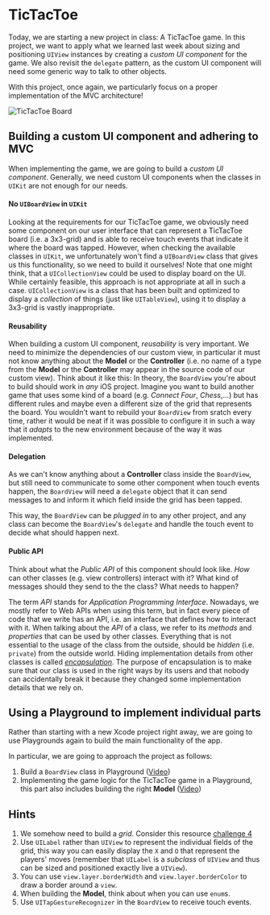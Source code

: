 # TicTacToe

Today, we are starting a new project in class: A TicTacToe game. In this project, we want to apply what we learned last week about sizing and positioning `UIView` instances by creating a _custom UI component_ for the game. We also revisit the `delegate` pattern, as the custom UI component will need some generic way to talk to other objects.

With this project, once again, we particularly focus on a proper implementation of the MVC architecture! 

![TicTacToe Board](./resources/tictactoe.png "TicTacToe Board")

## Building a custom UI component and adhering to MVC

When implementing the game, we are going to build a _custom UI component_. Generally, we need custom UI components when the classes in `UIKit` are not enough for our needs. 


#### No `UIBoardView` in `UIKit`

Looking at the requirements for our TicTacToe game, we obviously need some component on our user interface that can represent a TicTacToe board (i.e. a 3x3-grid) and is able to receive touch events that indicate it where the board was tapped. However, when checking the available classes in `UIKit`, we unfortunately won't find a `UIBoardView` class that gives us this functionality, so we need to build it ourselves! Note that one might think, that a `UICollectionView` could be used to display board on the UI. While certainly feasible, this approach is not appropriate at all in such a case. `UICollectionView` is a class that has been built and optimized to display a _collection_ of things (just like `UITableView`), using it to display a 3x3-grid is vastly inappropriate.


#### Reusability

When building a custom UI component, _reusability_ is very important. We need to minimize the dependencies of our custom view, in particular it must not know anything about the **Model** or the **Controller** (i.e. no name of a type from the **Model** or the **Controller** may appear in the source code of our custom view). Think about it like this: In theory, the `BoardView` you're about to build should work in _any_ iOS project. Imagine you want to build another game that uses some kind of a board (e.g. _Connect Four_, _Chess_,...) but has different rules and maybe even a different size of the grid that represents the board. You wouldn't want to rebuild your `BoardView` from sratch every time, rather it would be neat if it was possible to configure it in such a way that it _adapts_ to the new environment because of the way it was implemented.


#### Delegation

As we can't know anything about a **Controller** class inside the `BoardView`, but still need to communicate to some other component when touch events happen, the `BoardView` will need a `delegate` object that it can send messages to and inform it which field inside the grid has been tapped.

This way, the `BoardView` can be _plugged in_ to any other project, and any class can become the `BoardView`'s `delegate` and handle the touch event to decide what should happen next.


#### Public API

Think about what the _Public API_ of this component should look like. _How_ can other classes (e.g. view controllers) interact with it? What kind of messages should they send to the the class? What needs to happen?

The term _API_ stands for _Application Programming Interface_. Nowadays, we mostly refer to Web APIs when using this term, but in fact every piece of code that we write has an API, i.e. an interface that defines how to interact with it. When talking about the _API_ of a class, we refer to its _methods_ and _properties_ that can be used by other classes. Everything that is not essential to the usage of the class from the outside, should be _hidden_ (i.e. `private`) from the outside world. Hiding implementation details from other classes is called [_encapsulation_](https://en.wikipedia.org/wiki/Encapsulation_(computer_programming)). The purpose of encapsulation is to make sure that our class is used in the right ways by its users and that nobody can accidentally break it because they changed some implementation details that we rely on.


## Using a Playground to implement individual parts

Rather than starting with a new Xcode project right away, we are going to use Playgrounds again to build the main functionality of the app.

In particular, we are going to approach the project as follows:

1. Build a `BoardView` class in Playground ([Video](https://youtu.be/t8CdNn0wOBw))
2. Implementing the game logic for the TicTacToe game in a Playground, this part also includes building the right **Model** ([Video](https://www.youtube.com/watch?v=8j-R9gcUQjw))


## Hints

1. We somehow need to build a _grid_. Consider this resource [challenge 4](https://github.com/MakeSchool-18/iOS-MVC/blob/master/1130-w/view-challenges.playground/Resources/challenge4.png)
2. Use `UILabel` rather than `UIView` to represent the individual fields of the grid, this way you can easily display the `X` and `O` that represent the players' moves (remember that `UILabel` is a _subclass_ of `UIView` and thus can be sized and positioned exactly live a `UIView`).
3. You can use `view.layer.borderWidth` and `view.layer.borderColor` to draw a border around a `view`.
4. When building the **Model**, think about when you can use `enum`s.
5. Use `UITapGestureRecognizer` in the `BoardView` to receive touch events.
